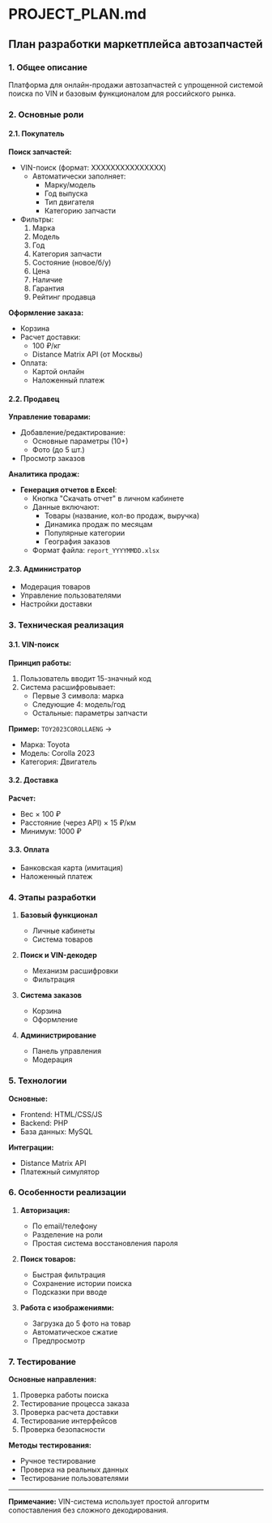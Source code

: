 # PROJECT_PLAN.md

## План разработки маркетплейса автозапчастей

### 1. Общее описание
Платформа для онлайн-продажи автозапчастей с упрощенной системой поиска по VIN и базовым функционалом для российского рынка.

### 2. Основные роли

#### 2.1. Покупатель
**Поиск запчастей:**
- VIN-поиск (формат: XXXXXXXXXXXXXXX)
  - Автоматически заполняет:
    - Марку/модель
    - Год выпуска
    - Тип двигателя
    - Категорию запчасти
- Фильтры:
  1. Марка
  2. Модель
  3. Год
  4. Категория запчасти
  5. Состояние (новое/б/у)
  6. Цена
  7. Наличие
  8. Гарантия
  9. Рейтинг продавца

**Оформление заказа:**
- Корзина
- Расчет доставки:
  - 100 ₽/кг
  - Distance Matrix API (от Москвы)
- Оплата:
  - Картой онлайн
  - Наложенный платеж

#### 2.2. Продавец
**Управление товарами:**
- Добавление/редактирование:
  - Основные параметры (10+)
  - Фото (до 5 шт.)
- Просмотр заказов

**Аналитика продаж:**
- **Генерация отчетов в Excel**:
  - Кнопка "Скачать отчет" в личном кабинете
  - Данные включают:
    - Товары (название, кол-во продаж, выручка)
    - Динамика продаж по месяцам
    - Популярные категории
    - География заказов
  - Формат файла: `report_YYYYMMDD.xlsx`

#### 2.3. Администратор
- Модерация товаров
- Управление пользователями
- Настройки доставки

### 3. Техническая реализация

#### 3.1. VIN-поиск
**Принцип работы:**
1. Пользователь вводит 15-значный код
2. Система расшифровывает:
   - Первые 3 символа: марка
   - Следующие 4: модель/год
   - Остальные: параметры запчасти

**Пример:**
`TOY2023COROLLAENG` → 
- Марка: Toyota
- Модель: Corolla 2023
- Категория: Двигатель

#### 3.2. Доставка
**Расчет:**
- Вес × 100 ₽
- Расстояние (через API) × 15 ₽/км
- Минимум: 1000 ₽

#### 3.3. Оплата
- Банковская карта (имитация)
- Наложенный платеж

### 4. Этапы разработки

1. **Базовый функционал**
   - Личные кабинеты
   - Система товаров

2. **Поиск и VIN-декодер**
   - Механизм расшифровки
   - Фильтрация

3. **Система заказов**
   - Корзина
   - Оформление

4. **Администрирование**
   - Панель управления
   - Модерация

### 5. Технологии

**Основные:**
- Frontend: HTML/CSS/JS
- Backend: PHP
- База данных: MySQL

**Интеграции:**
- Distance Matrix API
- Платежный симулятор

### 6. Особенности реализации

1. **Авторизация:**
   - По email/телефону
   - Разделение на роли
   - Простая система восстановления пароля

2. **Поиск товаров:**
   - Быстрая фильтрация
   - Сохранение истории поиска
   - Подсказки при вводе

3. **Работа с изображениями:**
   - Загрузка до 5 фото на товар
   - Автоматическое сжатие
   - Предпросмотр

### 7. Тестирование

**Основные направления:**
1. Проверка работы поиска
2. Тестирование процесса заказа
3. Проверка расчета доставки
4. Тестирование интерфейсов
5. Проверка безопасности

**Методы тестирования:**
- Ручное тестирование
- Проверка на реальных данных
- Тестирование пользователями

---

**Примечание:** VIN-система использует простой алгоритм сопоставления без сложного декодирования.
